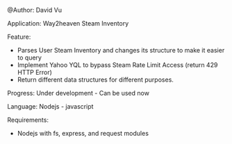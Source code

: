 @Author: David Vu

Application: Way2heaven Steam Inventory

Feature:
+ Parses User Steam Inventory and changes its structure to make it easier to query
+ Implement Yahoo YQL to bypass Steam Rate Limit Access (return 429 HTTP Error)
+ Return different data structures for different purposes.


Progress: Under development - Can be used now

Language: Nodejs - javascript

Requirements:
+ Nodejs with fs, express, and request modules